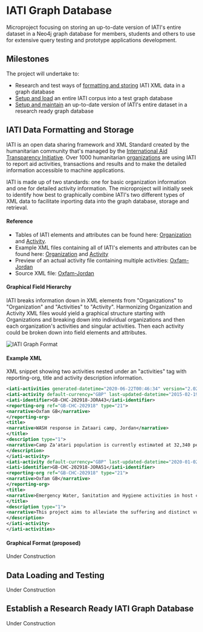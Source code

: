 # IATI Graph Database

Microproject focusing on storing an up-to-date version of IATI's entire dataset in a Neo4j graph database for members, students and others to use for extensive query testing and prototype applications development.

## Milestones

The project will undertake to:

* Research and test ways of [formatting and storing](https://github.com/Humanitarian-AI/IATI-Graph/milestone/1) IATI XML data in a graph database
* [Setup and load](https://github.com/Humanitarian-AI/IATI-Graph/milestone/2) an entire IATI corpus into a test graph database
* [Setup and maintain](https://github.com/Humanitarian-AI/IATI-Graph/milestone/3) an up-to-date version of IATI's entire dataset in a research ready graph database

## IATI Data Formatting and Storage

IATI is an open data sharing framework and XML Standard created by the humanitarian community that's managed by the [International Aid Transparency Initiative](https://iatistandard.org/en/). Over 1000 humanitarian [organizations](https://iatiregistry.org/publisher) are using IATI to report aid activities, transactions and results and to make the detailed information accessible to machine applications.

IATI is made up of two standards: one for basic organization information and one for detailed activity information. The microproject will initially seek to identify how best to graphically combine IATI's two different types of XML data to facilitate inporting data into the graph database, storage and retrieval.

#### Reference

* Tables of IATI elements and attributes can be found here: [Organization](https://github.com/Humanitarian-AI/IATI-Graph/blob/master/IATI_Org_Elements_Attributes%20-%20Sheet1.csv) and [Activity](https://github.com/Humanitarian-AI/IATI-Graph/blob/master/IATI_Activity_Elements_Attributes%20-%20Sheet1.csv).
* Example XML files containing all of IATI's elements and attributes can be found here: [Organization](https://github.com/Humanitarian-AI/IATI-Graph/blob/master/IATI_Example_Org_XML.xml) and [Activity](https://github.com/Humanitarian-AI/IATI-Graph/blob/master/IATI_Example_Activity_XML.xml)
* Preview of an actual activity file containing multiple activities: [Oxfam-Jordan](http://preview.iatistandard.org/index.php?url=http%3A//iati.oxfam.org.uk/xml/oxfamgb-jo.xml)
* Source XML file: [Oxfam-Jordan](http://iati.oxfam.org.uk/xml/oxfamgb-jo.xml)

#### Graphical Field Hierarchy

IATI breaks information down in XML elements from "Organizations" to "Organization" and "Activities" to "Activity". Harmonizing Organization and Activity XML files would yield a graphical structure starting with Organizations and breaking down into individual organizations and then each organization's activities and singular activities. Then each activity could be broken down into field elements and attributes.

![IATI Graph Format](https://github.com/Humanitarian-AI/IATI-Graph/blob/master/IATI_Graph_Format.png)

#### Example XML

XML snippet showing two activities nested under an "activities" tag with reporting-org, title and activity description information.

```xml
<iati-activities generated-datetime="2020-06-22T00:46:34" version="2.02">
<iati-activity default-currency="GBP" last-updated-datetime="2015-02-19T12:23:58" xml:lang="en">
<iati-identifier>GB-CHC-202918-JORA43</iati-identifier>
<reporting-org ref="GB-CHC-202918" type="21">
<narrative>Oxfam GB</narrative>
</reporting-org>
<title>
<narrative>WASH response in Zataari camp, Jordan</narrative>
</title>
<description type="1">
<narrative>Camp Za'atari population is currently estimated at 32,340 people and is expected to increase to 60,000 people. At least 75% of the refugees are vulnerable women and children and as winter approaches and number continue to increase; the humanitarian situation is likely to worsen. The recommendation proposed Oxfam's to support the implementation of WASH activities in Za'atari camp due to possible high influx of newcomers and the need to enable timely and good standard WASH services for the camp population</narrative>
</description>
</iati-activity>
<iati-activity default-currency="GBP" last-updated-datetime="2020-01-02T18:22:51" xml:lang="en">
<iati-identifier>GB-CHC-202918-JORA51</iati-identifier>
<reporting-org ref="GB-CHC-202918" type="21">
<narrative>Oxfam GB</narrative>
</reporting-org>
<title>
<narrative>Emergency Water, Sanitation and Hygiene activities in host communities in Jordan</narrative>
</title>
<description type="1">
<narrative>This project aims to alleviate the suffering and distinct vulnerabilities of men, women, boys and girls through activities which will be directed towards people affected by the Syrian Crisis including between 30 -40% Jordanians. These activities will seek to improve access to quality WASH services and safe water including storage, conservation, and hygiene/environmental promotion. The interventions will take place in Balqa and Zarqa governorates in 2015.</narrative>
</description>
</iati-activity>
</iati-activities>
```

#### Graphical Format (proposed)

Under Construction

## Data Loading and Testing

Under Construction

## Establish a Research Ready IATI Graph Database

Under Construction
